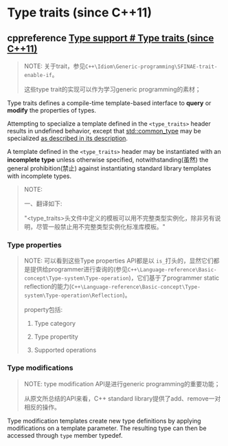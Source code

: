 # Type traits (since C++11)

## cppreference [Type support # Type traits (since C++11)](https://pd.codechef.com/docs/cpp/cpp/types.html)

> NOTE: 关于trait，参见`C++\Idiom\Generic-programming\SFINAE-trait-enable-if`。
> 
>这些type trait的实现可以作为学习generic programming的素材；

Type traits defines a compile-time template-based interface to **query** or **modify** the properties of types.

Attempting to specialize a template defined in the `<type_traits>` header results in undefined behavior, except that [std::common_type](https://en.cppreference.com/w/cpp/types/common_type) may be specialized [as described in its description](https://en.cppreference.com/w/cpp/types/common_type#Specializations).

A template defined in the `<type_traits>` header may be instantiated with an **incomplete type** unless otherwise specified, notwithstanding(虽然) the general prohibition(禁止) against instantiating standard library templates with incomplete types.

> NOTE: 
>
> 一、翻译如下:
>
> "<type_traits>头文件中定义的模板可以用不完整类型实例化，除非另有说明，尽管一般禁止用不完整类型实例化标准库模板。"



### Type properties

> NOTE: 可以看到这些Type properties API都是以 `is_`打头的，显然它们都是提供给programmer进行查询的(参见`C++\Language-reference\Basic-concept\Type-system\Type-operation`)，它们基于了programmer static reflection的能力(`C++\Language-reference\Basic-concept\Type-system\Type-operation\Reflection`)。
>
> property包括:
>
> 1) Type category
>
> 2) Type propertity
>
> 3) Supported operations



### Type modifications

> NOTE: type modification API是进行generic programming的重要功能；
>
> 从原文所总结的API来看，C++ standard library提供了add、remove一对相反的操作。

Type modification templates create new type definitions by applying modifications on a template parameter. The resulting type can then be accessed through `type` member typedef.



